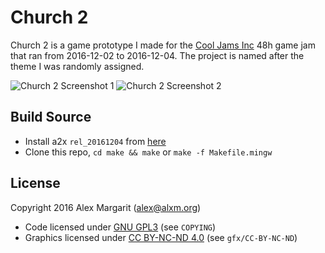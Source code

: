 Church 2
========

Church 2 is a game prototype I made for the [Cool Jams Inc](https://itch.io/jam/cool-jams-inc) 48h game jam that ran from 2016-12-02 to 2016-12-04. The project is named after the theme I was randomly assigned.

![Church 2 Screenshot 1](https://github.com/alxm/church2/raw/master/screenshots/church2-00004.png "Church2 Screenshot 1") ![Church 2 Screenshot 2](https://github.com/alxm/church2/raw/master/screenshots/church2-00005.png "Church2 Screenshot 2")

Build Source
------------

* Install a2x `rel_20161204` from [here](https://github.com/alxm/a2x/tree/rel_20161204)
* Clone this repo, `cd make && make` or `make -f Makefile.mingw`

License
-------

Copyright 2016 Alex Margarit (alex@alxm.org)

* Code licensed under [GNU GPL3](https://www.gnu.org/licenses/gpl.html) (see `COPYING`)
* Graphics licensed under [CC BY-NC-ND 4.0](https://creativecommons.org/licenses/by-nc-nd/4.0/) (see `gfx/CC-BY-NC-ND`)
